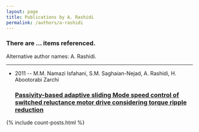 ```yaml
---
layout: page
title: Publications by A. Rashidi
permalink: /authors/a-rashidi
---
```


<h3 id="number-posts">There are ... items referenced.</h3>
<p id='info-authors'>Alternative author names: A. Rashidi.</p>
<hr />
<ul class="post-list">
<li><span class='post-meta'>2011 -- M.M. Namazi Isfahani, S.M. Saghaian-Nejad, A. Rashidi, H. Abootorabi Zarchi</span><h3><a class='post-link' href="{{ site.baseurl }}/passivity-based-adaptive-sliding-mode-speed-control-of-switched-reluctance-motor-drive-considering-torque-ripple-reduction">Passivity-based adaptive sliding Mode speed control of switched reluctance motor drive considering torque ripple reduction</a></h3></li>

</ul>
{% include count-posts.html %}
